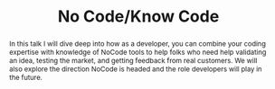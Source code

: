 ---
title: "No Code/Know Code"
speaker: Jim Liu
event: CascadiaJS 2019
tags: ["No Code"]
abstract: "In this talk I will dive deep into how as a developer, you can combine your coding expertise with knowledge of NoCode tools to help folks who need help validating an idea, testing the market, and getting feedback from real customers. We will also explore the direction NoCode is headed and the role developers will play in the future."
layout: talk
---
